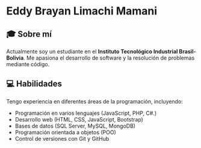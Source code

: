 # Eddy Brayan Limachi Mamani

## 🎓 Sobre mí
Actualmente soy un estudiante en el **Instituto Tecnológico Industrial Brasil-Bolivia**. Me apasiona el desarrollo de software y la resolución de problemas mediante código.

## 💻 Habilidades
Tengo experiencia en diferentes áreas de la programación, incluyendo:
- Programación en varios lenguajes (JavaScript, PHP, C#.)
- Desarrollo web (HTML, CSS, JavaScript, Bootstrap)
- Bases de datos (SQL Server, MySQL, MongoDB)
- Programación orientada a objetos (POO)
- Control de versiones con Git y GitHub
